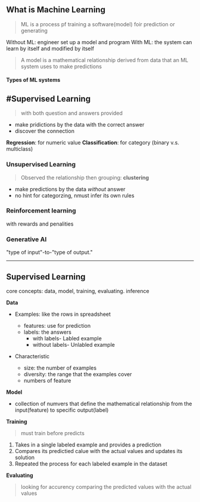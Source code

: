 ## What is Machine Learning

> ML is a process pf training a software(model) foir prediction or generating

Without ML: engineer set up a model and program 
With ML: the system can learn by itself and modified by itself

> A model is a mathematical relationship derived from data that an ML system uses to make predictions

#### Types of ML systems

## #Supervised Learning
> with both question and answers provided
- make pridictions by the data with the correct answer
- discover the connection

**Regression**: for numeric value
**Classification**: for category (binary v.s. multiclass)

### Unsupervised Learning
> Observed the relationship then grouping: **clustering**
- make predictions by the data *without* answer
- no hint for categorzing, nmust infer its own rules

### Reinforcement learning
with rewards and penalities

### Generative AI
"type of input"-to-"type of output."

***
## Supervised Learning
core concepts: data, model, training, evaluating. inference

**Data**
- Examples: like the rows in spreadsheet
  - features: use for prediction
  - labels: the answers 
    - with labels- Labled example
    - without labels- Unlabled example

- Characteristic
  - size: the number of examples
  - diversity: the range that the examples cover
  - numbers of feature

**Model**
- collection of numvers that define the mathematical relationship from the input(feature) to specific output(label)

**Training** 
> must train before predicts

1. Takes in a single labeled example and provides a prediction
2. Compares its predictied calue with the actual values and updates its solution
3. Repeated the process for each labeled example in the dataset

**Evaluating**
> looking for accurency
comparing the predicted values with the actual values